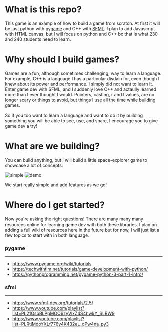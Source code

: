 # What is this repo?

This game is an example of how to build a game from scratch. At first it will be just 
python with [pygame](https://github.com/pygame/pygame) and C++ with [SFML](https://github.com/SFML/SFML). I plan to add Javascript
with HTML canvas, but I will focus on python and C++ bc that is what 230 and 240 students need to learn.

# Why should I build games?

Games are a fun, although sometimes challenging, way to learn a language. For example, C++ is a language I has a particular disdain 
for, even though I knew about its power and performance. I simply did not want to learn it. Enter game dev with SFML, and I suddenly 
love C++ and actaully learned more than I ever thought I would. Pointers, casting, r and l values, are no longer scary or things to 
avoid, but things I use all the time while building games. 

So if you too want to learn a language and want to do it by building something you will be able to see, use, and share, I encourage 
you to give game dev a try!

# What are we building?

You can build anything, but I will build a little space-explorer game to showcase a lot of concepts:

![simple](https://user-images.githubusercontent.com/31779571/65276876-b8474800-daf6-11e9-8096-3d46bb68c36f.gif)      ![demo](https://user-images.githubusercontent.com/31779571/65276632-25a6a900-daf6-11e9-95b3-602a0dbda4fc.gif) 

We start really simple and add features as we go!

# Where do I get started?

Now you're asking the right questions! There are many many many resources online for learning game dev with both these libraries. 
I plan on adding a full wiki of resources here in the future but for now, I will just list a few topics to start with in both language.

### pygame
***

* https://www.pygame.org/wiki/tutorials
* https://techwithtim.net/tutorials/game-development-with-python/
* https://pythonprogramming.net/pygame-python-3-part-1-intro/

### sfml
***

* https://www.sfml-dev.org/tutorials/2.5/
* https://www.youtube.com/playlist?list=PL21OsoBLPpMOO6zyVlxZ4S4hwkY_SLRW9
* https://www.youtube.com/playlist?list=PLRtjMdoYXLf776y4K432eL_qPw4na_py3
